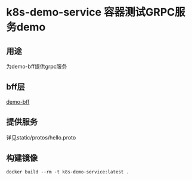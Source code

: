 # k8s-demo-service  容器测试GRPC服务demo

## 用途
为demo-bff提供grpc服务

## bff层
[demo-bff](https://github.com/lenodeCC/k8s-demo-bff)

## 提供服务
详见static/protos/hello.proto

## 构建镜像
```
docker build --rm -t k8s-demo-service:latest .
```
